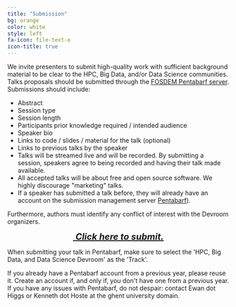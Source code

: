 ```yaml
---
title: "Submission"
bg: orange
color: white
style: left
fa-icon: file-text-o
icon-title: true
---
```


We invite presenters to submit high-quality work with sufficient background
material to be clear to the HPC, Big Data, and/or Data Science communities.
Talks proposals should be submitted through the [FOSDEM Pentabarf
server](https://penta.fosdem.org). Submissions should include:

- Abstract
- Session type
- Session length
- Participants prior knowledge required / intended audience
- Speaker bio
- Links to code / slides / material for the talk (optional)
- Links to previous talks by the speaker
- Talks will be streamed live and will be recorded. By submitting a session, speakers agree to being recorded and having their talk made available.
- All accepted talks will be about free and open source software. We highly discourage "marketing" talks.
- If a speaker has submitted a talk before, they will already have an account on the submission management server [Pentabarf](https://penta.fosdem.org)).

Furthermore, authors must identify any conflict of interest with the Devroom organizers.

<div style="text-align:center;">
  <p>
    <span style="font-size:20px;">
      <a href="https://penta.fosdem.org/submission/FOSDEM16">
        <i class="fa fa-sign-in">&nbsp;<b>Click here to submit.</b></i>
      </a>
    </span>
  </p>
</div>

When submitting your talk in Pentabarf, make sure to select the 'HPC, Big Data,
and Data Science Devroom' as the 'Track'.

If you already have a Pentabarf account from a previous year, please reuse it.
Create an account if, and only if, you don't have one from a previous year. If
you have any issues with Pentabarf, do not despair: contact Ewan dot Higgs or
Kenneth dot Hoste at the ghent university domain.
